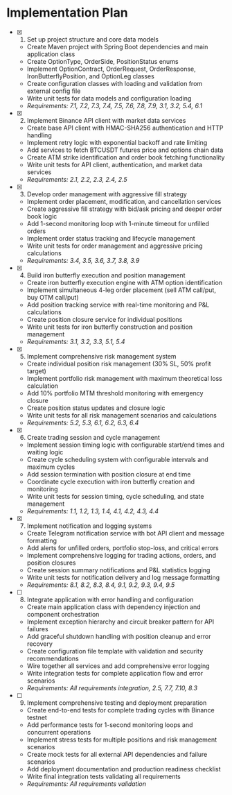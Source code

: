 # Implementation Plan

- [x] 1. Set up project structure and core data models
  - Create Maven project with Spring Boot dependencies and main application class
  - Create OptionType, OrderSide, PositionStatus enums
  - Implement OptionContract, OrderRequest, OrderResponse, IronButterflyPosition, and OptionLeg classes
  - Create configuration classes with loading and validation from external config file
  - Write unit tests for data models and configuration loading
  - _Requirements: 7.1, 7.2, 7.3, 7.4, 7.5, 7.6, 7.8, 7.9, 3.1, 3.2, 5.4, 6.1_

- [x] 2. Implement Binance API client with market data services
  - Create base API client with HMAC-SHA256 authentication and HTTP handling
  - Implement retry logic with exponential backoff and rate limiting
  - Add services to fetch BTCUSDT futures price and options chain data
  - Create ATM strike identification and order book fetching functionality
  - Write unit tests for API client, authentication, and market data services
  - _Requirements: 2.1, 2.2, 2.3, 2.4, 2.5_

- [x] 3. Develop order management with aggressive fill strategy
  - Implement order placement, modification, and cancellation services
  - Create aggressive fill strategy with bid/ask pricing and deeper order book logic
  - Add 1-second monitoring loop with 1-minute timeout for unfilled orders
  - Implement order status tracking and lifecycle management
  - Write unit tests for order management and aggressive pricing calculations
  - _Requirements: 3.4, 3.5, 3.6, 3.7, 3.8, 3.9_

- [x] 4. Build iron butterfly execution and position management
  - Create iron butterfly execution engine with ATM option identification
  - Implement simultaneous 4-leg order placement (sell ATM call/put, buy OTM call/put)
  - Add position tracking service with real-time monitoring and P&L calculations
  - Create position closure service for individual positions
  - Write unit tests for iron butterfly construction and position management
  - _Requirements: 3.1, 3.2, 3.3, 5.1, 5.4_

- [x] 5. Implement comprehensive risk management system
  - Create individual position risk management (30% SL, 50% profit target)
  - Implement portfolio risk management with maximum theoretical loss calculation
  - Add 10% portfolio MTM threshold monitoring with emergency closure
  - Create position status updates and closure logic
  - Write unit tests for all risk management scenarios and calculations
  - _Requirements: 5.2, 5.3, 6.1, 6.2, 6.3, 6.4_

- [x] 6. Create trading session and cycle management
  - Implement session timing logic with configurable start/end times and waiting logic
  - Create cycle scheduling system with configurable intervals and maximum cycles
  - Add session termination with position closure at end time
  - Coordinate cycle execution with iron butterfly creation and monitoring
  - Write unit tests for session timing, cycle scheduling, and state management
  - _Requirements: 1.1, 1.2, 1.3, 1.4, 4.1, 4.2, 4.3, 4.4_

- [x] 7. Implement notification and logging systems
  - Create Telegram notification service with bot API client and message formatting
  - Add alerts for unfilled orders, portfolio stop-loss, and critical errors
  - Implement comprehensive logging for trading actions, orders, and position closures
  - Create session summary notifications and P&L statistics logging
  - Write unit tests for notification delivery and log message formatting
  - _Requirements: 8.1, 8.2, 8.3, 8.4, 9.1, 9.2, 9.3, 9.4, 9.5_

- [ ] 8. Integrate application with error handling and configuration
  - Create main application class with dependency injection and component orchestration
  - Implement exception hierarchy and circuit breaker pattern for API failures
  - Add graceful shutdown handling with position cleanup and error recovery
  - Create configuration file template with validation and security recommendations
  - Wire together all services and add comprehensive error logging
  - Write integration tests for complete application flow and error scenarios
  - _Requirements: All requirements integration, 2.5, 7.7, 7.10, 8.3_

- [ ] 9. Implement comprehensive testing and deployment preparation
  - Create end-to-end tests for complete trading cycles with Binance testnet
  - Add performance tests for 1-second monitoring loops and concurrent operations
  - Implement stress tests for multiple positions and risk management scenarios
  - Create mock tests for all external API dependencies and failure scenarios
  - Add deployment documentation and production readiness checklist
  - Write final integration tests validating all requirements
  - _Requirements: All requirements validation_